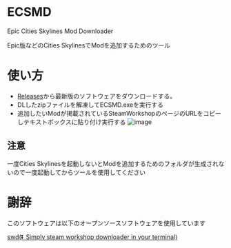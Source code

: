 # ECSMD
Epic Cities Skylines Mod Downloader

Epic版などのCities SkylinesでModを追加するためのツール

# 使い方

* [Releases](https://github.com/nerrog/ECSMD/releases)から最新版のソフトウェアをダウンロードする。
* DLしたzipファイルを解凍してECSMD.exeを実行する
* 追加したいModが掲載されているSteamWorkshopのページのURLをコピーしテキストボックスに貼り付け実行する
![image](https://user-images.githubusercontent.com/48819514/139060630-629b380e-fff7-4058-97d2-a6aaf73a0966.png)

## 注意
一度Cities Skylinesを起動しないとModを追加するためのフォルダが生成されないので一度起動してからツールを使用してください

# 謝辞

このソフトウェアは以下のオープンソースソフトウェアを使用しています

[swd(⏬ Simply steam workshop downloader in your terminal)](https://github.com/SegoCode/swd)
